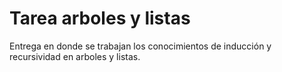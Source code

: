 # Tarea arboles y listas
Entrega en donde se trabajan los conocimientos de inducción y recursividad en arboles y listas.

